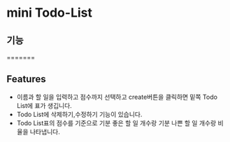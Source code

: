 # mini Todo-List

## 기능

=======

## Features

- 이름과 할 일을 입력하고 점수까지 선택하고 create버튼을 클릭하면 밑쪽 Todo List에 표가 생깁니다.
- Todo List에 삭제하기,수정하기 기능이 있습니다.
- Todo List표의 점수를 기준으로 기분 좋은 할 일 개수랑 기분 나쁜 할 일 개수랑 비율을 나타냅니다.

